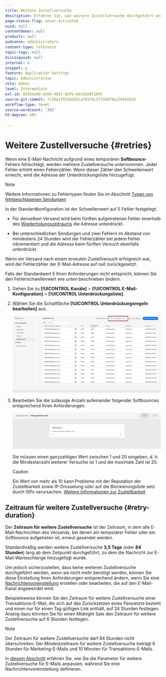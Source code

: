 ```yaml
---
title: Weitere Zustellversuche
description: Erfahren Sie, wie weitere Zustellversuche durchgeführt werden, bevor eine Adresse an die Unterdrückungsliste gesendet wird.
page-status-flag: never-activated
uuid: null
contentOwner: null
products: null
audience: administrators
content-type: reference
topic-tags: null
discoiquuid: null
internal: n
snippet: y
feature: Application Settings
topic: Administration
role: Admin
level: Intermediate
exl-id: 05564a99-da50-4837-8dfb-bb1d3e0f1097
source-git-commit: 7138e1f031bd26caf9379c3ff19d79ac29442bc6
workflow-type: tm+mt
source-wordcount: '392'
ht-degree: 58%

---
```


# Weitere Zustellversuche {#retries}

Wenn eine E-Mail-Nachricht aufgrund eines temporären **Softbounce**-Fehlers fehlschlägt, werden mehrere Zustellversuche unternommen. Jeder Fehler erhöht einen Fehlerzähler. Wenn dieser Zähler den Schwellenwert erreicht, wird die Adresse der Unterdrückungsliste hinzugefügt.

>[!NOTE]
>
>Weitere Informationen zu Fehlertypen finden Sie im Abschnitt [Typen von fehlgeschlagenen Sendungen](../suppression-list.md#delivery-failures)

In der Standardkonfiguration ist der Schwellenwert auf 5 Fehler festgelegt.

* Für denselben Versand wird beim fünften aufgetretenen Fehler innerhalb des [Wiederholungszeitraums](#retry-duration) die Adresse unterdrückt.

* Bei unterschiedlichen Sendungen und zwei Fehlern im Abstand von mindestens 24 Stunden wird der Fehlerzähler bei jedem Fehler inkrementiert und die Adresse beim fünften Versuch ebenfalls unterdrückt.

Wenn ein Versand nach einem erneuten Zustellversuch erfolgreich war, wird der Fehlerzähler der E-Mail-Adresse auf null zurückgesetzt.

Falls der Standardwert 5 Ihren Anforderungen nicht entspricht, können Sie den Fehlerschwellenwert wie unten beschrieben ändern.

1. Gehen Sie zu **[!UICONTROL Kanäle]** > **[!UICONTROL E-Mail-Konfiguration]** > **[!UICONTROL Unterdrückungsliste]**.

1. Wählen Sie die Schaltfläche **[!UICONTROL Unterdrückungsregeln bearbeiten]** aus.

   ![](../assets/suppression-list-edit-retries.png)

1. Bearbeiten Sie die zulässige Anzahl aufeinander folgender Softbounces entsprechend Ihren Anforderungen.

   ![](../assets/suppression-list-edit-soft-bounces.png)

   Sie müssen einen ganzzahligen Wert zwischen 1 und 20 eingeben, d. h. die Mindestanzahl weiterer Versuche ist 1 und die maximale Zahl ist 20.

   >[!CAUTION]
   >
   >Ein Wert von mehr als 10 kann Probleme mit der Reputation der Zustellbarkeit sowie IP-Drosselung oder auf die Blockierungsliste setz durch ISPs verursachen. [Weitere Informationen zur Zustellbarkeit](../deliverability.md)

<!--![](../assets/retries-edition.png)-->

<!--The minimum delay between retries and the maximum number of retries to be performed are based on how well an IP is performing, both historically and currently, at a given domain.-->

## Zeitraum für weitere Zustellversuche {#retry-duration}

Der **Zeitraum für weitere Zustellversuche** ist der Zeitraum, in dem alle E-Mail-Nachrichten des Versands, bei denen ein temporärer Fehler oder ein Softbounce aufgetreten ist, erneut gesendet werden.

Standardmäßig werden weitere Zustellversuche **3,5 Tage** (oder **84 Stunden**) lang ab dem Zeitpunkt durchgeführt, zu dem die Nachricht zur E-Mail-Warteschlange hinzugefügt wurde.

Um jedoch sicherzustellen, dass keine weiteren Zustellversuche durchgeführt werden, wenn sie nicht mehr benötigt werden, können Sie diese Einstellung Ihren Anforderungen entsprechend ändern, wenn Sie eine [Nachrichtenvoreinstellung](message-presets.md) erstellen oder bearbeiten, die auf den E-Mail-Kanal angewendet wird.

Beispielsweise können Sie den Zeitraum für weitere Zustellversuche einer Transaktions-E-Mail, die sich auf das Zurücksetzen eines Passworts bezieht und einen nur für einen Tag gültigen Link enthält, auf 24 Stunden festlegen. Analog dazu könnten Sie für einen Midnight Sale den Zeitraum für weitere Zustellversuche auf 6 Stunden festlegen.

>[!NOTE]
>
>Der Zeitraum für weitere Zustellversuche darf 84 Stunden nicht überschreiten. Der Mindestzeitraum für weitere Zustellversuche beträgt 6 Stunden für Marketing-E-Mails und 10 Minuten für Transaktions-E-Mails.

In [diesem Abschnitt](message-presets.md#create-message-preset) erfahren Sie, wie Sie die Parameter für weitere Zustellversuche für E-Mails anpassen, während Sie eine Nachrichtenvoreinstellung definieren.

<!--After 3.5 days, any message in the retry queue will be removed from the queue and sent back as a bounce.-->

<!--Once a message has been in the retry queue for a maximum of 3.5 days and has failed to deliver, it will time out and its status will be updated to Failed??-->

